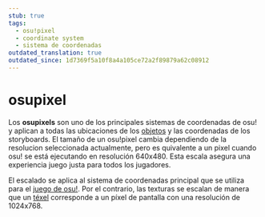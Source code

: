 ```yaml
---
stub: true
tags:
  - osu!pixel
  - coordinate system
  - sistema de coordenadas
outdated_translation: true
outdated_since: 1d7369f5a10f8a4a105ce72a2f89879a62c08912
---
```


# osupixel

Los **osupixels** son uno de los principales sistemas de coordenadas de osu! y aplican a todas las ubicaciones de los [objetos](/wiki/Gameplay/Hit_object) y las coordenadas de los storyboards. El tamaño de un osu!pixel cambia dependiendo de la resolucion seleccionada actualmente, pero es quivalente a un pixel cuando osu! se está ejecutando en resolución 640x480. Esta escala asegura una experiencia juego justa para todos los jugadores.

El escalado se aplica al sistema de coordenadas principal que se utiliza para el [juego de osu!](/wiki/Gameplay). Por el contrario, las texturas se escalan de manera que un [téxel](https://es.wikipedia.org/wiki/Texel_(gráficos)) corresponde a un píxel de pantalla con una resolución de 1024x768.

